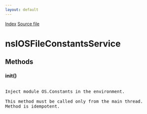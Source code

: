 ```yaml
---
layout: default
---
```

<div id='links'><a href="../index.html">Index</a>
<a href="http://dxr.mozilla.org/mozilla-central/source/dom/system/nsIOSFileConstantsService.idl">Source file</a>
</div>

# nsIOSFileConstantsService #

## Methods ##

### init() ###
<pre>  
Inject module OS.Constants in the environment.  
  
This method must be called only from the main thread.  
Method is idempotent.  
  
</pre>